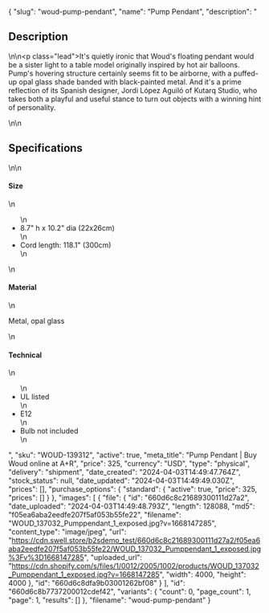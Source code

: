 {
  "slug": "woud-pump-pendant",
  "name": "Pump Pendant",
  "description": "<h2>Description</h2>\n<!-- split -->\n<p class=\"lead\">It's quietly ironic that Woud's floating pendant would be a sister light to a table model originally inspired by hot air balloons. Pump's hovering structure certainly seems fit to be airborne, with a puffed-up opal glass shade banded with black-painted metal. And it's a prime reflection of its Spanish designer, Jordi López Aguiló of Kutarq Studio, who takes both a playful and useful stance to turn out objects with a winning hint of personality.</p>\n<!-- split -->\n<h2>Specifications</h2>\n<!-- split -->\n<h4>Size</h4>\n<ul>\n<li>8.7\" h x 10.2\" dia (22x26cm)</li>\n<li>Cord length: 118.1\" (300cm)</li>\n</ul>\n<h4>Material</h4>\n<p>Metal, opal glass</p>\n<h4>Technical</h4>\n<ul>\n<li>UL listed</li>\n<li>E12</li>\n<li>Bulb not included</li>\n</ul>",
  "sku": "WOUD-139312",
  "active": true,
  "meta_title": "Pump Pendant | Buy Woud online at A+R",
  "price": 325,
  "currency": "USD",
  "type": "physical",
  "delivery": "shipment",
  "date_created": "2024-04-03T14:49:47.764Z",
  "stock_status": null,
  "date_updated": "2024-04-03T14:49:49.030Z",
  "prices": [],
  "purchase_options": {
    "standard": {
      "active": true,
      "price": 325,
      "prices": []
    }
  },
  "images": [
    {
      "file": {
        "id": "660d6c8c21689300111d27a2",
        "date_uploaded": "2024-04-03T14:49:48.793Z",
        "length": 128088,
        "md5": "f05ea6aba2eedfe207f5af053b55fe22",
        "filename": "WOUD_137032_Pumppendant_1_exposed.jpg?v=1668147285",
        "content_type": "image/jpeg",
        "url": "https://cdn.swell.store/b2sdemo_test/660d6c8c21689300111d27a2/f05ea6aba2eedfe207f5af053b55fe22/WOUD_137032_Pumppendant_1_exposed.jpg%3Fv%3D1668147285",
        "uploaded_url": "https://cdn.shopify.com/s/files/1/0012/2005/1002/products/WOUD_137032_Pumppendant_1_exposed.jpg?v=1668147285",
        "width": 4000,
        "height": 4000
      },
      "id": "660d6c8dfa9b03001262bf08"
    }
  ],
  "id": "660d6c8b7737200012cdef42",
  "variants": {
    "count": 0,
    "page_count": 1,
    "page": 1,
    "results": []
  },
  "filename": "woud-pump-pendant"
}